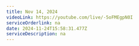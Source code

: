 ```yaml
---
title: Nov 14, 2024
videoLink: https://youtube.com/live/-5oFMEgpN0I
serviceOrderlink: na
date: 2024-11-24T15:58:31.477Z
serviceDescription: n﻿a
---
```

